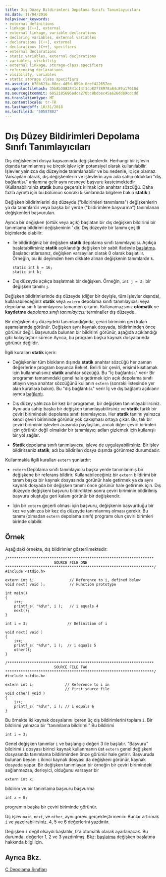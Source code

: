 ```yaml
---
title: Dış Düzey Bildirimleri Depolama Sınıfı Tanımlayıcıları
ms.date: 11/04/2016
helpviewer_keywords:
- external definitions
- linkage [C++], external
- external linkage, variable declarations
- declaring variables, external variables
- declarations [C++], external
- declarations [C++], specifiers
- external declarations
- static variables, external declarations
- variables, visibility
- external linkage, storage-class specifiers
- referencing declarations
- visibility, variables
- static storage class specifiers
ms.assetid: b76b623a-80ec-4d5d-859b-6cef422657ee
ms.openlocfilehash: 35b8b3082841c14f1cb82778978a84c89a17618d
ms.sourcegitcommit: 6052185696adca270bc9bdbec45a626dd89cdcdd
ms.translationtype: MT
ms.contentlocale: tr-TR
ms.lasthandoff: 10/31/2018
ms.locfileid: "50587882"
---
```

# <a name="storage-class-specifiers-for-external-level-declarations"></a>Dış Düzey Bildirimleri Depolama Sınıfı Tanımlayıcıları

Dış değişkenleri dosya kapsamında değişkenlerdir. Herhangi bir işlevin dışında tanımlanmış ve birçok işlev için potansiyel olarak kullanılabilir. İşlevler yalnızca dış düzeyinde tanımlanabilir ve bu nedenle, iç içe olamaz. Varsayılan olarak, dış değişkenlerin ve işlevlerin aynı ada sahip oldukları "dış bağlantısı." anlamına gelir aynı nesneye başvuru kastetmektedir (Kullanabilirsiniz **statik** bunu geçersiz kılmak için anahtar sözcüğü. Daha fazla ayrıntı için bu bölümün sonraki kısımlarında bilgilere bakın **statik**.)

Değişken bildirimlerini dış düzeyde ("bildirimleri tanımlama") değişkenlerin ya da tanımlardır veya başka bir yerde ("bildirimlere başvurma") tanımlanan değişkenleri başvuruları.

Ayrıca bir değişken (örtük veya açık) başlatan bir dış değişken bildirimi bir tanımlama bildirimi değişkeninin ' dir. Dış düzeyde bir tanımı çeşitli biçimlerde olabilir:

- İle bildirdiğiniz bir değişken **statik** depolama sınıfı tanımlayıcısı. Açıkça başlatabilirsiniz **statik** açıklandığı değişken bir sabit ifadeyle [başlatma](../c-language/initialization.md). Başlatıcı atlarsanız, değişken varsayılan olarak 0 olarak başlatılır. Örneğin, bu iki deyimden hem dikkate alınan değişkenin tanımlardır `k`.

    ```
    static int k = 16;
    static int k;
    ```

- Dış düzeyde açıkça başlatmak bir değişken. Örneğin, `int j = 3;` bir değişken tanımı `j`.

Değişken bildirimlerinde dış düzeyde (diğer bir deyişle, tüm işlevler dışında), kullanabileceğiniz **statik** veya `extern` depolama sınıfı tanımlayıcısı veya depolama sınıfı tanımlayıcısı tamamen çıkarın. Kullanamazsınız **otomatik** ve **kaydetme** *depolama sınıfı tanımlayıcısı* terminaller dış düzeyde.

Bir değişken dış düzeydeki tanımlandığında, çeviri biriminin geri kalan aşamalarında görünür. Değişken aynı kaynak dosyada, bildiriminden önce görünür değil. Başvuruda bulunan bir bildirimi görünür, aşağıda açıklandığı gibi kolaylaştırır sürece Ayrıca, bu program başka kaynak dosyalarında görünür değildir.

İlgili kuralları **statik** içerir:

- Değişkenler tüm blokların dışında **statik** anahtar sözcüğü her zaman değerlerine program boyunca Beklet. Belirli bir çeviri, erişimi kısıtlamak için kullanmalısınız **statik** anahtar sözcüğü. Bu "İç bağlantısı." verir Bir programın tamamındaki genel hale getirmek için açık depolama sınıfı atlayın veya anahtar sözcüğünü kullanın `extern` (sonraki listesinde yer alan kurallara bakın). Bu "dış bağlantısı." verir İç ve dış bağlantı açıklanır ayrıca [bağlantı](../c-language/linkage.md).

- Dış düzey yalnızca bir kez bir programın, bir değişken tanımlayabilirsiniz. Aynı ada sahip başka bir değişken tanımlayabilirsiniz ve **statik** farklı bir çeviri birimindeki depolama sınıfı tanımlayıcısı. Her **statik** tanımı yalnızca kendi çeviri biriminde görünür yok çakışması ortaya çıkar. Bu, tek bir çeviri biriminin işlevleri arasında paylaşılan, ancak diğer çeviri birimleri için görünür değil olmalıdır bir tanımlayıcı adları gizlemek için kullanışlı bir yol sağlar.

- **Statik** depolama sınıfı tanımlayıcısı, işleve de uygulayabilirsiniz. Bir işlev bildirirseniz **statik**, adı bu bildirilen dosya dışında görünmez durumdadır.

Kullanmakla ilgili kuralları `extern` şunlardır:

- `extern` Depolama sınıfı tanımlayıcısı başka yerde tanımlanmış bir değişkene bir referans bildirir. Kullanabileceğiniz bir `extern` bildirimi bir tanım başka bir kaynak dosyasında görünür hale getirmek ya da aynı kaynak dosyada bir değişken tanımı önce görünür hale getirmek için. Dış düzeyde değişkeni başvuru bildirdikten sonra çeviri biriminin bildirilmiş başvuru oluştuğu geri kalanı görünür bir değişkendir.

- İçin bir `extern` geçerli olması için başvuru, değişkenin başvurduğu bir kez ve yalnızca bir kez dış düzeyde tanımlanmış olması gerekir. Bu tanımı (olmadan `extern` depolama sınıfı) programı olun çeviri birimleri birinde olabilir.

## <a name="example"></a>Örnek

Aşağıdaki örnekte, dış bildirimler gösterilmektedir:

```
/******************************************************************
                      SOURCE FILE ONE
*******************************************************************/
#include <stdio.h>

extern int i;                // Reference to i, defined below
void next( void );           // Function prototype

int main()
{
    i++;
    printf_s( "%d\n", i );   // i equals 4
    next();
}

int i = 3;                  // Definition of i

void next( void )
{
    i++;
    printf_s( "%d\n", i );  // i equals 5
    other();
}

/******************************************************************
                      SOURCE FILE TWO
*******************************************************************/
#include <stdio.h>

extern int i;              // Reference to i in
                           // first source file
void other( void )
{
    i++;
    printf_s( "%d\n", i ); // i equals 6
}
```

Bu örnekte iki kaynak dosyalarını içeren üç dış bildirimlerini toplam `i`. Bir bildirimi yalnızca bir "tanımlama bildirimi." Bu bildirimi

```
int i = 3;
```

Genel değişken tanımlar `i` ve başlangıç değeri 3 ile başlatır. "Başvuru" bildirimi `i` dosyası birinci kaynak kullanmanın üst `extern` genel değişkeni dosyasında tanımlama bildiriminden önce görünür hale getirir. Başvuruda bulunan beyanı `i` ikinci kaynak dosyası da değişkeni görünür, kaynak dosyada yapar. Bir değişken tanımlayan bir örneğin bir çeviri birimindeki sağlanmazsa, derleyici, olduğunu varsayar bir

```
extern int x;
```

bildirim ve bir tanımlama başvuru başvurma

```
int x = 0;
```

programın başka bir çeviri biriminde görünür.

Üç işlev `main`, `next`, ve `other`, aynı görevi gerçekleştirmenin: Bunlar artırmak `i` ve yazdırabilirsiniz. 4, 5 ve 6 değerlerini yazdırılır.

Değişken `i` değil olsaydı başlatılır, 0'a otomatik olarak ayarlanacak. Bu durumda, değerler 1, 2 ve 3 yazdırılmış. Bkz: [başlatma](../c-language/initialization.md) değişken başlatma hakkında bilgi için.

## <a name="see-also"></a>Ayrıca Bkz.

[C Depolama Sınıfları](../c-language/c-storage-classes.md)